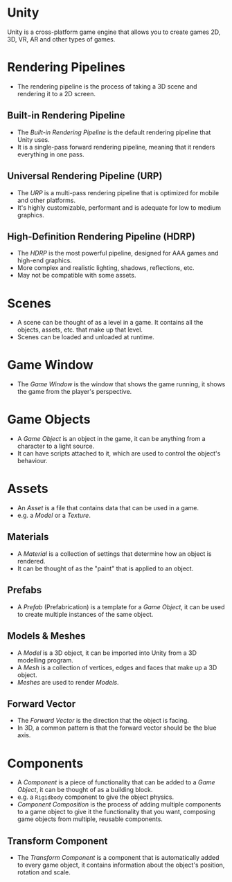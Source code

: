 # Unity

Unity is a cross-platform game engine that allows you to create games 2D, 3D, VR, AR and other types of games.

# Rendering Pipelines

- The rendering pipeline is the process of taking a 3D scene and rendering it to a 2D screen.

## Built-in Rendering Pipeline

- The _Built-in Rendering Pipeline_ is the default rendering pipeline that Unity uses.
- It is a single-pass forward rendering pipeline, meaning that it renders everything in one pass.

## Universal Rendering Pipeline (URP)

- The _URP_ is a multi-pass rendering pipeline that is optimized for mobile and other platforms.
- It's highly customizable, performant and is adequate for low to medium graphics.

## High-Definition Rendering Pipeline (HDRP)

- The _HDRP_ is the most powerful pipeline, designed for AAA games and high-end graphics.
- More complex and realistic lighting, shadows, reflections, etc.
- May not be compatible with some assets.

# Scenes

- A scene can be thought of as a level in a game. It contains all the objects, assets, etc. that make up that level.
- Scenes can be loaded and unloaded at runtime.

# Game Window

- The _Game Window_ is the window that shows the game running, it shows the game from the player's perspective.

# Game Objects

- A _Game Object_ is an object in the game, it can be anything from a character to a light source.
- It can have scripts attached to it, which are used to control the object's behaviour.

# Assets

- An _Asset_ is a file that contains data that can be used in a game.
- e.g. a _Model_ or a _Texture_.

## Materials

- A _Material_ is a collection of settings that determine how an object is rendered.
- It can be thought of as the "paint" that is applied to an object.

## Prefabs

- A _Prefab_ (Prefabrication) is a template for a _Game Object_, it can be used to create multiple instances of the same object.

## Models & Meshes

- A _Model_ is a 3D object, it can be imported into Unity from a 3D modelling program.
- A _Mesh_ is a collection of vertices, edges and faces that make up a 3D object.
- _Meshes_ are used to render _Models_.

## Forward Vector

- The _Forward Vector_ is the direction that the object is facing.
- In 3D, a common pattern is that the forward vector should be the blue axis.

# Components

- A _Component_ is a piece of functionality that can be added to a _Game Object_, it can be thought of as a building block.
- e.g. a `Rigidbody` component to give the object physics.
- _Component Composition_ is the process of adding multiple components to a game object to give it the functionality that you want, composing game objects from multiple, reusable components.

## Transform Component

- The _Transform Component_ is a component that is automatically added to every game object, it contains information about the object's position, rotation and scale.
